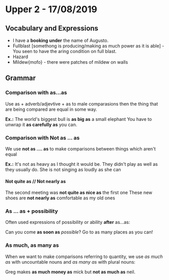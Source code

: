 # Upper 2 - 17/08/2019

## Vocabulary and Expressions 
* I have a **booking under** the name of Augusto.
* Fullblast [somethong is producing/making as much power as it is able] - You seen to have the aring condition on full blast.
* Hazard
* Mildew{mofo} - there were patches of mildew on walls

## Grammar

### Comparison with as...as
Use as + adverb/adjevtive + as to male comparasions then the thing that are being compared are equal in some way.

**Ex.:**
The world's biggest bull is **as big as** a small elephant
You have to unwrap it **as carefully as** you can. 

### Comparison with Not as ... as
We use **not as .... as** to make comparisons between things which aren't equal

**Ex.:**
It's not as heavy as I thought it would be.
They didn't play as well as they usually do.
She is not singing as loudly as she can

#### Not quite as // Not nearly as
The second meeting was **not quite as nice as** the first one
These new shoes are **not nearly as** comfortable as my old ones

### As ... as + possibility
Often used expressions of possibility or ability **after** as...as:

Can you come **as soon as** *possible*?
Go to as many places as you can!

### As much, as many as
When we want to make comparisons referring to quantity, we use _as much as_ with uncountable nouns and _as many as_ with plural nouns:

Greg makes **as much money as** mick but **not as much as** neil.

